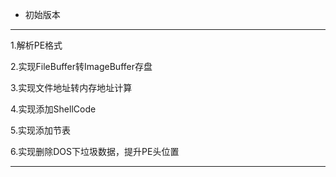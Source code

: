 * 初始版本

**********************************

1.解析PE格式

2.实现FileBuffer转ImageBuffer存盘

3.实现文件地址转内存地址计算

4.实现添加ShellCode

5.实现添加节表

6.实现删除DOS下垃圾数据，提升PE头位置

**************************************
